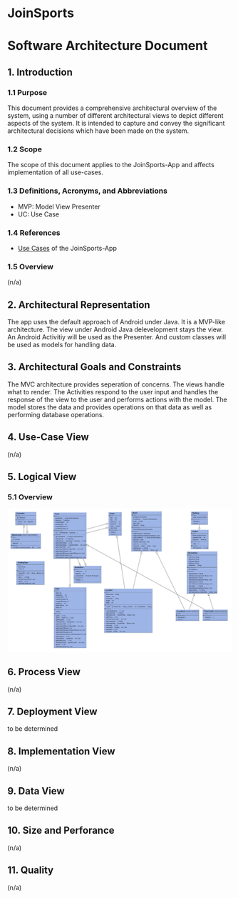 # JoinSports
# Software Architecture Document

## 1. Introduction
### 1.1 Purpose
This document provides a comprehensive architectural overview of the system, 
using a number of different architectural views to depict different aspects of the system. 
It is intended to capture and convey the significant architectural decisions which have been made on the system.

### 1.2 Scope
The scope of this document applies to the JoinSports-App and affects implementation of all use-cases.

### 1.3 Definitions, Acronyms, and Abbreviations
- MVP: Model View Presenter
- UC: Use Case

### 1.4 References
- [Use Cases](https://github.com/JoinSports/Documentation/tree/master/Use%20Cases) of the JoinSports-App

### 1.5 Overview
(n/a)

## 2. Architectural Representation
The app uses the default approach of Android under Java. It is a MVP-like architecture. The view under Android Java
delevelopment stays the view. An Android Activitiy will be used as the Presenter. And custom classes will 
be used as models for handling data.

## 3. Architectural Goals and Constraints
The MVC architecture provides seperation of concerns. The views handle what to render. The Activities respond to the user
input and handles the response of the view to the user and performs actions with the model. The model stores the data and
provides operations on that data as well as performing database operations.

## 4. Use-Case View
(n/a)

## 5. Logical View
### 5.1 Overview
![ClassDiagram][]
<!-- ###5.2 Architecturally Significant Design Packages -->

## 6. Process View
(n/a)

## 7. Deployment View
to be determined

## 8. Implementation View
(n/a)

## 9. Data View
to be determined

## 10. Size and Perforance
(n/a)

## 11. Quality
(n/a)

<!-- picture links -->
[ClassDiagram]: https://github.com/JoinSports/Documentation/blob/master/Class-diagram-UML/ClassDiagram_UML_cut.jpeg?raw=true

